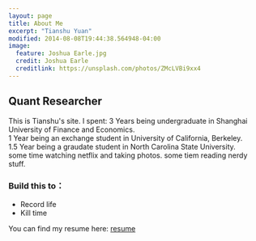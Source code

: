 ```yaml
---
layout: page
title: About Me
excerpt: "Tianshu Yuan"
modified: 2014-08-08T19:44:38.564948-04:00
image:
  feature: Joshua Earle.jpg
  credit: Joshua Earle
  creditlink: https://unsplash.com/photos/ZMcLVBi9xx4
---
```



## Quant Researcher
This is Tianshu's site. 
I spent:
3 Years being undergraduate in Shanghai University of Finance and Economics.  
1 Year being an exchange student in University of California, Berkeley.  
1.5 Year being a graudate student in North Carolina State University.  
some time watching netflix and taking photos.
some tiem reading nerdy stuff.

### Build this to：
* Record life
* Kill time


You can find my resume here: [resume](https://github.com/ryanyuan42/ryanyuan42.github.io/blob/master/assets/Resume-Tianshu%20Yuan.pdf)
